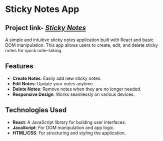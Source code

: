 # Sticky Notes App

## Project link- [*Sticky Notes*](https://stickynotesbyraj.netlify.app/)

A simple and intuitive sticky notes application built with React and basic DOM manipulation. This app allows users to create, edit, and delete sticky notes for quick note-taking.

## Features

- **Create Notes**: Easily add new sticky notes.
- **Edit Notes**: Update your notes anytime.
- **Delete Notes**: Remove notes when they are no longer needed.
- **Responsive Design**: Works seamlessly on various devices.

## Technologies Used

- **React**: A JavaScript library for building user interfaces.
- **JavaScript**: For DOM manipulation and app logic.
- **HTML/CSS**: For structuring and styling the application.
